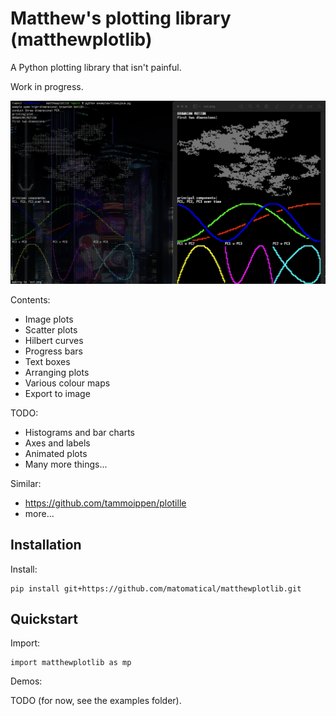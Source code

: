 Matthew's plotting library (matthewplotlib)
===========================================

A Python plotting library that isn't painful.

Work in progress.

![](screenshot.png)

Contents:

* Image plots
* Scatter plots
* Hilbert curves
* Progress bars
* Text boxes
* Arranging plots
* Various colour maps
* Export to image

TODO:

* Histograms and bar charts
* Axes and labels
* Animated plots
* Many more things...

Similar:

* https://github.com/tammoippen/plotille
* more...

Installation
------------

Install:

```
pip install git+https://github.com/matomatical/matthewplotlib.git
```

Quickstart
----------

Import:

```
import matthewplotlib as mp
```

Demos:

TODO (for now, see the examples folder).
